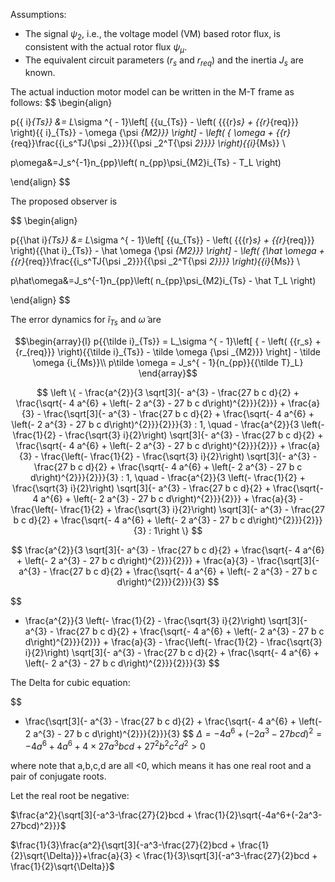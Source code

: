 Assumptions:

- The signal $\psi_2$, i.e., the voltage model (VM) based rotor flux, is consistent with the actual rotor flux $\psi_\mu$.
- The equivalent circuit parameters ($r_s$ and $r_{req}$) and the inertia $J_s$ are known.



The actual induction motor model can be written in the M-T frame as follows:
$$
\begin{align}

p{{ i}_{Ts}} &= L_\sigma ^{ - 1}\left[ {{u_{Ts}} - \left( {{{r}_s} + {{r}_{req}}} \right){{ i}_{Ts}} - \omega {\psi _{M2}}} \right] - \left( { \omega  + {{r}_{req}}\frac{{i_s^TJ{\psi _2}}}{{\psi _2^T{\psi _2}}}} \right){{i}_{Ms}} \\

p\omega&=J_s^{-1}n_{pp}\left( n_{pp}\psi_{M2}i_{Ts} -  T_L \right)

\end{align}
$$




The proposed observer is 

$$
\begin{align}

p{{\hat i}_{Ts}} &= L_\sigma ^{ - 1}\left[ {{u_{Ts}} - \left( {{{r}_s} + {{r}_{req}}} \right){{\hat i}_{Ts}} - \hat \omega {\psi _{M2}}} \right] - \left( {\hat \omega  + {{r}_{req}}\frac{{i_s^TJ{\psi _2}}}{{\psi _2^T{\psi _2}}}} \right){{i}_{Ms}} \\

p\hat\omega&=J_s^{-1}n_{pp}\left( n_{pp}\psi_{M2}i_{Ts} - \hat T_L \right)

\end{align}
$$



The error dynamics for $\tilde i_{Ts}$ and $\tilde\omega$ are

$$\begin{array}{l}
p{{\tilde i}_{Ts}} = L_\sigma ^{ - 1}\left[ { - \left( {{r_s} + {r_{req}}} \right){{\tilde i}_{Ts}} - \tilde \omega {\psi _{M2}}} \right] - \tilde \omega {i_{Ms}}\\
p\tilde \omega  = J_s^{ - 1}{n_{pp}}{{\tilde T}_L}
\end{array}$$




$$
\left \{ - \frac{a^{2}}{3 \sqrt[3]{- a^{3} - \frac{27 b c d}{2} + \frac{\sqrt{- 4 a^{6} + \left(- 2 a^{3} - 27 b c d\right)^{2}}}{2}}} + \frac{a}{3} - \frac{\sqrt[3]{- a^{3} - \frac{27 b c d}{2} + \frac{\sqrt{- 4 a^{6} + \left(- 2 a^{3} - 27 b c d\right)^{2}}}{2}}}{3} : 1, \quad - \frac{a^{2}}{3 \left(- \frac{1}{2} - \frac{\sqrt{3} i}{2}\right) \sqrt[3]{- a^{3} - \frac{27 b c d}{2} + \frac{\sqrt{- 4 a^{6} + \left(- 2 a^{3} - 27 b c d\right)^{2}}}{2}}} + \frac{a}{3} - \frac{\left(- \frac{1}{2} - \frac{\sqrt{3} i}{2}\right) \sqrt[3]{- a^{3} - \frac{27 b c d}{2} + \frac{\sqrt{- 4 a^{6} + \left(- 2 a^{3} - 27 b c d\right)^{2}}}{2}}}{3} : 1, \quad - \frac{a^{2}}{3 \left(- \frac{1}{2} + \frac{\sqrt{3} i}{2}\right) \sqrt[3]{- a^{3} - \frac{27 b c d}{2} + \frac{\sqrt{- 4 a^{6} + \left(- 2 a^{3} - 27 b c d\right)^{2}}}{2}}} + \frac{a}{3} - \frac{\left(- \frac{1}{2} + \frac{\sqrt{3} i}{2}\right) \sqrt[3]{- a^{3} - \frac{27 b c d}{2} + \frac{\sqrt{- 4 a^{6} + \left(- 2 a^{3} - 27 b c d\right)^{2}}}{2}}}{3} : 1\right \}
$$

$$
\frac{a^{2}}{3 \sqrt[3]{- a^{3} - \frac{27 b c d}{2} + \frac{\sqrt{- 4 a^{6} + \left(- 2 a^{3} - 27 b c d\right)^{2}}}{2}}} + \frac{a}{3} - \frac{\sqrt[3]{- a^{3} - \frac{27 b c d}{2} + \frac{\sqrt{- 4 a^{6} + \left(- 2 a^{3} - 27 b c d\right)^{2}}}{2}}}{3}
$$

$$
- \frac{a^{2}}{3 \left(- \frac{1}{2} - \frac{\sqrt{3} i}{2}\right) \sqrt[3]{- a^{3} - \frac{27 b c d}{2} + \frac{\sqrt{- 4 a^{6} + \left(- 2 a^{3} - 27 b c d\right)^{2}}}{2}}} + \frac{a}{3} - \frac{\left(- \frac{1}{2} - \frac{\sqrt{3} i}{2}\right) \sqrt[3]{- a^{3} - \frac{27 b c d}{2} + \frac{\sqrt{- 4 a^{6} + \left(- 2 a^{3} - 27 b c d\right)^{2}}}{2}}}{3}
$$


The Delta for cubic equation:	


$$
- \frac{\sqrt[3]{- a^{3} - \frac{27 b c d}{2} + \frac{\sqrt{- 4 a^{6} + \left(- 2 a^{3} - 27 b c d\right)^{2}}}{2}}}{3}
$$
$\Delta = -4a^6 + (-2a^3-27bcd)^2=-4a^6 + 4 a ^6 + 4\times27a^3bcd+ 27^2b^2c^2d^2>0$

where note that a,b,c,d are all <0, which means it has one real root and a pair of conjugate roots.

Let the real root be negative:

$\frac{a^2}{\sqrt[3]{-a^3-\frac{27}{2}bcd + \frac{1}{2}\sqrt{-4a^6+(-2a^3-27bcd)^2}}}$

$\frac{1}{3}\frac{a^2}{\sqrt[3]{-a^3-\frac{27}{2}bcd + \frac{1}{2}\sqrt{\Delta}}}+\frac{a}{3} < \frac{1}{3}\sqrt[3]{-a^3-\frac{27}{2}bcd + \frac{1}{2}\sqrt{\Delta}}$

